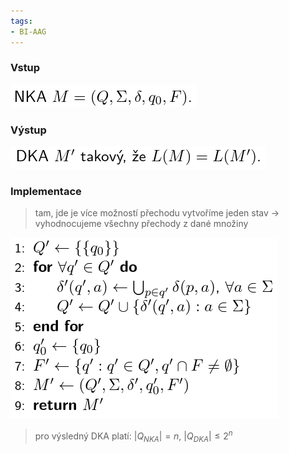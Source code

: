 ```yaml
---
tags:
- BI-AAG
---
```


### Vstup
![](Attachments/Pasted%20image%2020231105134548.png)

### Výstup
![](Attachments/Pasted%20image%2020231105134601.png)

### Implementace
> tam, jde je více možností přechodu vytvoříme jeden stav -> vyhodnocujeme všechny přechody z dané množiny

![](Attachments/Pasted%20image%2020231105134634.png)

> pro výsledný DKA platí: $|Q_{NKA}|= n$, $|Q_{DKA}| \leq 2^n$